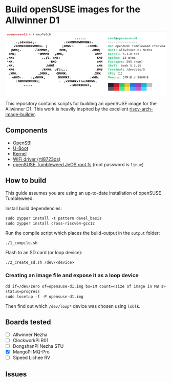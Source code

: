 # Build openSUSE images for the Allwinner D1

![neofetch](img/neofetch.png)

This repository contains scripts for building an openSUSE image for the Allwinner
D1. This work is heavily inspired by the excellent [riscv-arch-image-builder](https://github.com/sehraf/riscv-arch-image-builder).

## Components

- [OpenSBI](https://github.com/smaeul/opensbi)
- [U-Boot](https://github.com/smaeul/u-boot.git)
- [Kernel](https://github.com/smaeul/linux)
- [WiFi driver (rtl8723ds)](https://github.com/lwfinger/rtl8723ds)
- [openSUSE Tumbleweed JeOS root fs](https://download.opensuse.org/ports/riscv/tumbleweed/images/openSUSE-Tumbleweed-RISC-V-JeOS.riscv64-rootfs.riscv64.tar.xz) (root password is `linux`)

## How to build

This guide assumes you are using an up-to-date installation of openSUSE Tumbleweed.

Install build dependencies:
```
sudo zypper install -t pattern devel_basis
sudo zypper install cross-riscv64-gcc12
```

Run the compile script which places the build-output in the `output` folder:
```
./1_compile.sh
```

Flash to an SD card (or loop device):
```
./2_create_sd.sh /dev/<device>
```

### Creating an image file and expose it as a loop device

```
dd if=/dev/zero of=opensuse-d1.img bs=1M count=<size of image in MB's> status=progress
sudo losetup -f -P opensuse-d1.img
```

Then find out which `/dev/loop*` device was chosen using `lsblk`.

## Boards tested

- [ ] Allwinner Nezha
- [ ] ClockworkPi R01
- [ ] DongshanPi Nezha STU
- [x] MangoPi MQ-Pro
- [ ] Sipeed Lichee RV

## Issues
